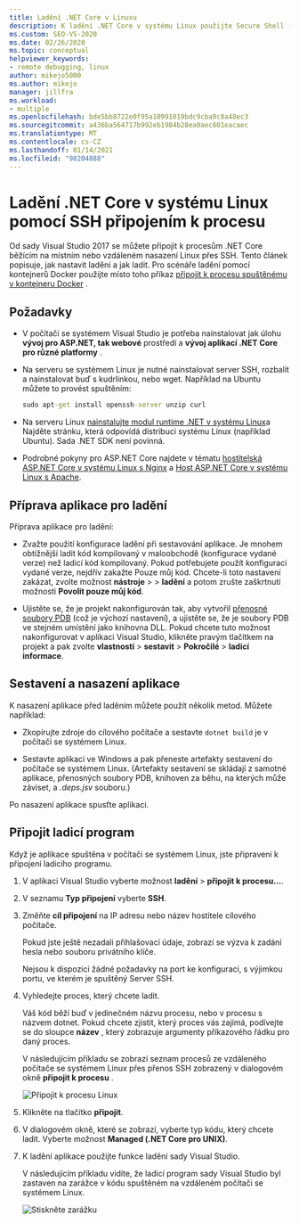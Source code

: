 ```yaml
---
title: Ladění .NET Core v Linuxu
description: K ladění .NET Core v systému Linux použijte Secure Shell (SSH) připojením k procesu. Připravte aplikaci pro ladění. Sestavte a nasaďte aplikaci. Připojte ladicí program.
ms.custom: SEO-VS-2020
ms.date: 02/26/2020
ms.topic: conceptual
helpviewer_keywords:
- remote debugging, linux
author: mikejo5000
ms.author: mikejo
manager: jillfra
ms.workload:
- multiple
ms.openlocfilehash: bde5bb8722e0f95a10991019bdc9cba9c8a48ec3
ms.sourcegitcommit: a436ba564717b992eb1984b28ea0aec801eacaec
ms.translationtype: MT
ms.contentlocale: cs-CZ
ms.lasthandoff: 01/14/2021
ms.locfileid: "98204888"
---
```

# <a name="debug-net-core-on-linux-using-ssh-by-attaching-to-a-process"></a>Ladění .NET Core v systému Linux pomocí SSH připojením k procesu

Od sady Visual Studio 2017 se můžete připojit k procesům .NET Core běžícím na místním nebo vzdáleném nasazení Linux přes SSH. Tento článek popisuje, jak nastavit ladění a jak ladit. Pro scénáře ladění pomocí kontejnerů Docker použijte místo toho příkaz [připojit k procesu spuštěnému v kontejneru Docker](../debugger/attach-to-process-running-in-docker-container.md) .

## <a name="prerequisites"></a>Požadavky

- V počítači se systémem Visual Studio je potřeba nainstalovat jak úlohu **vývoj pro ASP.NET, tak webové** prostředí a **vývoj aplikací .NET Core pro různé platformy** .

- Na serveru se systémem Linux je nutné nainstalovat server SSH, rozbalit a nainstalovat buď s kudrlinkou, nebo wget. Například na Ubuntu můžete to provést spuštěním:

  ``` cmd
  sudo apt-get install openssh-server unzip curl
  ```

- Na serveru Linux [nainstalujte modul runtime .NET v systému Linux](/dotnet/core/install/linux)a Najděte stránku, která odpovídá distribuci systému Linux (například Ubuntu). Sada .NET SDK není povinná.

- Podrobné pokyny pro ASP.NET Core najdete v tématu [hostitelská ASP.NET Core v systému Linux s Nginx](/aspnet/core/host-and-deploy/linux-nginx) a [Host ASP.NET Core v systému Linux s Apache](/aspnet/core/host-and-deploy/linux-apache).

## <a name="prepare-your-application-for-debugging"></a>Příprava aplikace pro ladění

Příprava aplikace pro ladění:

- Zvažte použití konfigurace ladění při sestavování aplikace. Je mnohem obtížnější ladit kód kompilovaný v maloobchodě (konfigurace vydané verze) než ladicí kód kompilovaný. Pokud potřebujete použít konfiguraci vydané verze, nejdřív zakažte Pouze můj kód. Chcete-li toto nastavení zakázat, zvolte možnost **nástroje**  >    >  **ladění** a potom zrušte zaškrtnutí možnosti **Povolit pouze můj kód**.

- Ujistěte se, že je projekt nakonfigurován tak, aby vytvořil [přenosné soubory PDB](https://github.com/OmniSharp/omnisharp-vscode/wiki/Portable-PDBs) (což je výchozí nastavení), a ujistěte se, že je soubory PDB ve stejném umístění jako knihovna DLL. Pokud chcete tuto možnost nakonfigurovat v aplikaci Visual Studio, klikněte pravým tlačítkem na projekt a pak zvolte **vlastnosti**  >  **sestavit**  >  **Pokročilé**  >  **ladicí informace**.

## <a name="build-and-deploy-the-application"></a>Sestavení a nasazení aplikace

K nasazení aplikace před laděním můžete použít několik metod. Můžete například:

- Zkopírujte zdroje do cílového počítače a sestavte ```dotnet build``` je v počítači se systémem Linux.

- Sestavte aplikaci ve Windows a pak přeneste artefakty sestavení do počítače se systémem Linux. (Artefakty sestavení se skládají z samotné aplikace, přenosných soubory PDB, knihoven za běhu, na kterých může záviset, a *.deps.jsv* souboru.)

Po nasazení aplikace spusťte aplikaci.

## <a name="attach-the-debugger"></a>Připojit ladicí program

Když je aplikace spuštěna v počítači se systémem Linux, jste připraveni k připojení ladicího programu.

1. V aplikaci Visual Studio vyberte možnost **ladění**  >  **připojit k procesu...**.

1. V seznamu **Typ připojení** vyberte **SSH**.

1. Změňte **cíl připojení** na IP adresu nebo název hostitele cílového počítače.

   Pokud jste ještě nezadali přihlašovací údaje, zobrazí se výzva k zadání hesla nebo souboru privátního klíče.

   Nejsou k dispozici žádné požadavky na port ke konfiguraci, s výjimkou portu, ve kterém je spuštěný Server SSH.

1. Vyhledejte proces, který chcete ladit.

   Váš kód běží buď v jedinečném názvu procesu, nebo v procesu s názvem dotnet. Pokud chcete zjistit, který proces vás zajímá, podívejte se do sloupce **název** , který zobrazuje argumenty příkazového řádku pro daný proces.

   V následujícím příkladu se zobrazí seznam procesů ze vzdáleného počítače se systémem Linux přes přenos SSH zobrazený v dialogovém okně **připojit k procesu** .

   ![Připojit k procesu Linux](media/remote-debug-linux-over-ssh-attach.png)

1. Klikněte na tlačítko **připojit**.

1. V dialogovém okně, které se zobrazí, vyberte typ kódu, který chcete ladit. Vyberte možnost **Managed (.NET Core pro UNIX)**.

1. K ladění aplikace použijte funkce ladění sady Visual Studio.

   V následujícím příkladu vidíte, že ladicí program sady Visual Studio byl zastaven na zarážce v kódu spuštěném na vzdáleném počítači se systémem Linux.

   ![Stiskněte zarážku](media/remote-debug-linux-over-ssh-hit-breakpoint.png)